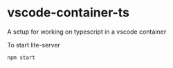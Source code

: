 # vscode-container-ts
A setup for working on typescript in a vscode container

To start lite-server
```
npm start 
```
